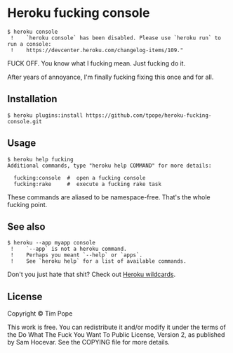 # Heroku fucking console

    $ heroku console
     !    `heroku console` has been disabled. Please use `heroku run` to run a console:
     !    https://devcenter.heroku.com/changelog-items/109."

FUCK OFF.  You know what I fucking mean.  Just fucking do it.

After years of annoyance, I'm finally fucking fixing this once and for all.

## Installation

    $ heroku plugins:install https://github.com/tpope/heroku-fucking-console.git

## Usage

    $ heroku help fucking
    Additional commands, type "heroku help COMMAND" for more details:

      fucking:console  #  open a fucking console
      fucking:rake     #  execute a fucking rake task

These commands are aliased to be namespace-free.  That's the whole fucking
point.

## See also

    $ heroku --app myapp console
     !    `--app` is not a heroku command.
     !    Perhaps you meant `--help` or `apps`.
     !    See `heroku help` for a list of available commands.

Don't you just hate that shit?  Check out [Heroku wildcards][].

[Heroku wildcards]: https://github.com/tpope/heroku-wildcards

## License

Copyright © Tim Pope

This work is free. You can redistribute it and/or modify it under the
terms of the Do What The Fuck You Want To Public License, Version 2,
as published by Sam Hocevar. See the COPYING file for more details.
